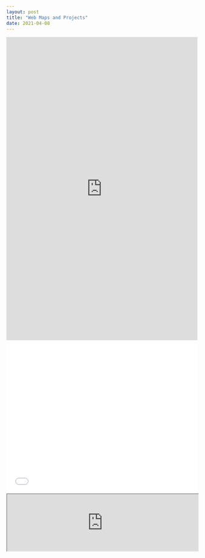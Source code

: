 ```yaml
---
layout: post
title: "Web Maps and Projects"
date: 2021-04-08
---
```

<iframe src="https://uploads.knightlab.com/storymapjs/a559a5a2212819178b25774dd9261f80/pappalardo-lab1/index.html" frameborder="0" width="100%" height="800"></iframe>

<style>.embed-container {position: relative; padding-bottom: 80%; height: 0; max-width: 100%;} .embed-container iframe, .embed-container object, .embed-container iframe{position: absolute; top: 0; left: 0; width: 100%; height: 100%;} small{position: absolute; z-index: 40; bottom: 0; margin-bottom: -15px;}</style><div class="embed-container"><iframe width="500" height="400" frameborder="0" scrolling="no" marginheight="0" marginwidth="0" title="311 Incidents" src="//arcgis.com/apps/Embed/index.html?webmap=61674c5545634e97bcaaaccf705e1443&extent=-118.3056,34.02,-118.2108,34.0632&home=true&zoom=true&previewImage=false&scale=true&details=true&legend=true&active_panel=details&disable_scroll=false&theme=light"></iframe></div>

<iframe src="https://www.google.com/maps/d/u/0/embed?mid=1MOYAsXQJA6R2e7cYWskCf7hDtAFsigaU" width="100% height="800"></iframe>
